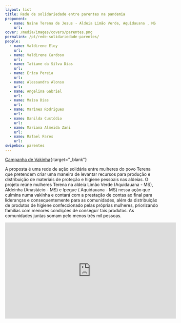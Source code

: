 ```yaml
---
layout: list
title: Rede de solidariedade entre parentes na pandemia 
proponent:
  - name: Naine Terena de Jesus - Aldeia Limão Verde, Aquidauana , MS
    url: 
cover: /media/images/covers/parentes.png
permalink: /pt/rede-solidariedade-parentes/
people:
  - name: Valdirene Eloy
    url: 
  - name: Valdirene Cardoso
    url: 
  - name: Tatiane da Silva Dias
    url: 
  - name: Erica Pereia
    url: 
  - name: Alessandra Alonso
    url: 
  - name: Angelina Gabriel
    url: 
  - name: Maisa Dias
    url: 
  - name: Marines Rodrigues
    url: 
  - name: Danilda Custódio
    url: 
  - name: Mariana Almeida Zani
    url: 
  - name: Rafael Fares
    url: 
swipebox: parentes
---
```


[Campanha de Vakinha](https://www.vakinha.com.br/vaquinha/acao-solidaria-etnia-terena-no-combate-ao-covid19){:target="_blank"}

A proposta é uma rede de ação solidária entre mulheres do povo Terena que pretendem criar uma maneira de levantar recursos
para produção e distribuição de materiais de proteção e higiene pessoais nas aldeias. O projeto reúne mulheres Terena na aldeia Limão Verde (Aquidauana - MS), Aldeinha (Anastácio - MS) e Ipegue ( Aquidauana - MS) nessa ação que culmina numa vakinha e contará com a prestação de contas ao final para lideranças e consequentemente para as comunidades, além da distribuição de produtos de higiene confeccionado pelas próprias mulheres, priorizando famílias com menores condições de conseguir tais produtos. As comunidades juntas somam pelo menos três mil pessoas.

<div class="video-wrapper video-wrapper-16x9">
<iframe width="560" height="315" src="https://www.youtube.com/embed/TtUMfY8IfgE" frameborder="0" allow="accelerometer; autoplay; encrypted-media; gyroscope; picture-in-picture" allowfullscreen></iframe>
</div>